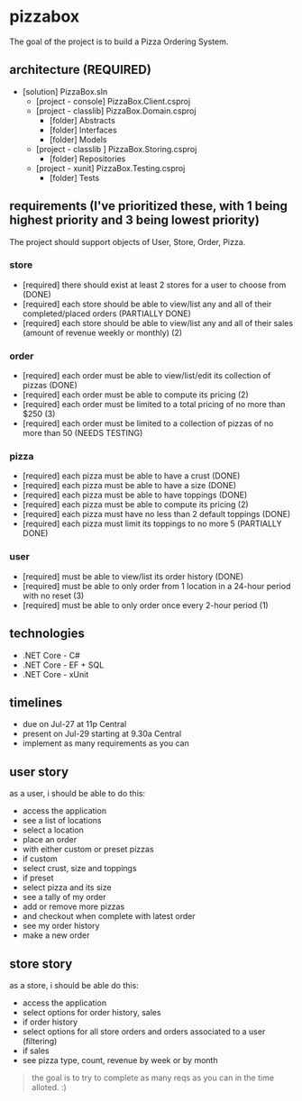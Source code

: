 # pizzabox

The goal of the project is to build a Pizza Ordering System.

## architecture (REQUIRED)

+ [solution] PizzaBox.sln
  + [project - console] PizzaBox.Client.csproj
  + [project - classlib] PizzaBox.Domain.csproj
    + [folder] Abstracts
    + [folder] Interfaces
    + [folder] Models
  + [project - classlib ] PizzaBox.Storing.csproj
    + [folder] Repositories
  + [project - xunit] PizzaBox.Testing.csproj
    + [folder] Tests

## requirements (I've prioritized these, with 1 being highest priority and 3 being lowest priority)

The project should support objects of User, Store, Order, Pizza.

### store

+ [required] there should exist at least 2 stores for a user to choose from (DONE)
+ [required] each store should be able to view/list any and all of their completed/placed orders (PARTIALLY DONE)
+ [required] each store should be able to view/list any and all of their sales (amount of revenue weekly or monthly) (2)

### order

+ [required] each order must be able to view/list/edit its collection of pizzas (DONE)
+ [required] each order must be able to compute its pricing (2)
+ [required] each order must be limited to a total pricing of no more than $250 (3)
+ [required] each order must be limited to a collection of pizzas of no more than 50 (NEEDS TESTING)

### pizza

+ [required] each pizza must be able to have a crust (DONE)
+ [required] each pizza must be able to have a size (DONE)
+ [required] each pizza must be able to have toppings (DONE)
+ [required] each pizza must be able to compute its pricing (2)
+ [required] each pizza must have no less than 2 default toppings (DONE)
+ [required] each pizza must limit its toppings to no more 5 (PARTIALLY DONE)

### user

+ [required] must be able to view/list its order history (DONE)
+ [required] must be able to only order from 1 location in a 24-hour period with no reset (3)
+ [required] must be able to only order once every 2-hour period (1)

## technologies

+ .NET Core - C#
+ .NET Core - EF + SQL
+ .NET Core - xUnit

## timelines

+ due on Jul-27 at 11p Central
+ present on Jul-29 starting at 9.30a Central
+ implement as many requirements as you can

## user story

as a user, i should be able to do this:

+ access the application
+ see a list of locations
+ select a location
+ place an order
+ with either custom or preset pizzas
+ if custom
+ select crust, size and toppings
+ if preset
+ select pizza and its size
+ see a tally of my order
+ add or remove more pizzas
+ and checkout when complete with latest order
+ see my order history
+ make a new order

## store story

as a store, i should be able do this:

+ access the application
+ select options for order history, sales
+ if order history
+ select options for all store orders and orders associated to a user (filtering)
+ if sales
+ see pizza type, count, revenue by week or by month

> the goal is to try to complete as many reqs as you can in the time alloted. :)
